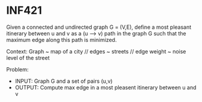 # INF421

Given a connected and undirected graph G = (V,E), define a most pleasant itinerary between u and v as a (u --> v) path
in the graph G such that the maximum edge along this path is minimized.

Context: Graph ~ map of a city // edges ~ streets // edge weight ~ noise level of the street

Problem:

* INPUT: Graph G and a set of pairs (u,v)
* OUTPUT: Compute max edge in a most pleasent itinerary between u and v
